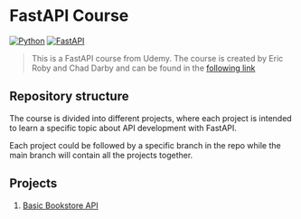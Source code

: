 # FastAPI Course

[![Python](https://img.shields.io/badge/Python-3.11+-yellow?style=for-the-badge&logo=python&logoColor=white&labelColor=101010)](https://python.org)
[![FastAPI](https://img.shields.io/badge/FastAPI-0.110.0-005571?style=for-the-badge&logo=fastapi&logoColor=white&labelColor=101010)](https://fastapi.tiangolo.com)

> This is a FastAPI course from Udemy. The course is created by Eric Roby and Chad Darby and can be found in the [following link](https://www.udemy.com/course/fastapi-the-complete-course/)

## Repository structure

The course is divided into different projects, where each project is intended to learn a specific topic about API development with FastAPI.

Each project could be followed by a specific branch in the repo while the main branch will contain all the projects together.

## Projects

1. [Basic Bookstore API](https://github.com/dimanu-py/fast-api/tree/project-one-bookstore/bookstore)
